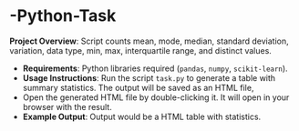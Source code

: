 # -Python-Task
**Project Overview**: Script counts mean, mode, median, standard deviation, variation, data type, min, max, interquartile range, and distinct values.
- **Requirements**:  Python libraries required (`pandas`, `numpy`, `scikit-learn`).
- **Usage Instructions**: Run the script `task.py` to generate a table with summary statistics. The output will be saved as an HTML file,
- Open the generated HTML file by double-clicking it. It will open in your browser with the result.
- **Example Output**: Output would be a HTML table with statistics.
